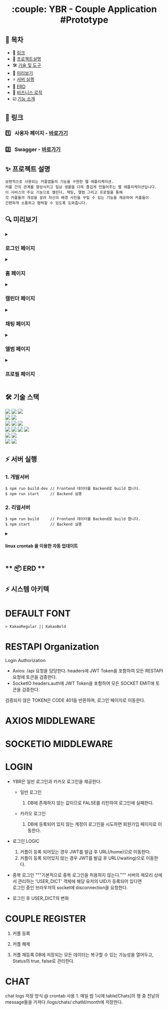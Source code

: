 <div align="center">
    <h1> :couple: YBR - Couple Application #Prototype</h1>
</div>

<div align="left">

## :bookmark_tabs: 목차
- 🔗 [링크](#-링크)
- 💏 [프로젝트설명](#-프로젝트-설명)
- 🛠 [기술 및 도구](#-기술-스택)
- 📜 [미리보기](#-미리보기)
- ⚡ [서버 실행](#-서버-실행)
- 📁 [ERD](#-erd)
- :rotating_light: [비즈니스 로직](#-비즈니스-로직)
- :ballot_box_with_check: [기능 소개](#-기능-소개)

## **🔗 링크**
### 1️⃣ &nbsp; 사용자 페이지 - <a href="https://ybr.pritras.com" target="_blank">바로가기</a>
### 2️⃣ &nbsp; Swagger - <a href="https://ybr.pritras.com/api-docs" target="_blank">바로가기</a>

## **✨ 프로젝트 설명**
```
보편적으로 사용되는 커플앱들의 기능을 구현한 웹 애플리케이션.
커플 간의 관계를 향상시키고 일상 생활을 더욱 즐겁게 만들어주는 웹 애플리케이션입니다.
이 서비스의 주요 기능으로 캘린더, 채팅, 앨범 그리고 프로필을 통해
각 커플들의 개성을 살려 자신의 배경 사진을 꾸밀 수 있는 기능을 제공하여 커플들이
간편하게 소통하고 협력할 수 있도록 도와줍니다.
```

## **🔍 미리보기**

<details>
<summary><h3>로그인 페이지</h3></summary>

![image](https://github.com/primero-pjh/ybr/assets/58695375/5ff903e6-0467-4192-8178-be7a05dfc9e7)
</details>
<details>
<summary><h3>홈 페이지</h3></summary>

![image](https://github.com/primero-pjh/ybr/assets/58695375/39999459-1de2-4e34-8f98-9535b5c7fd84)
</details>
<details>
<summary><h3>캘린더 페이지</h3></summary>

![image](https://github.com/primero-pjh/ybr/assets/58695375/dc7d1d16-50d2-4728-a63a-ff753420217f)
</details>
<details>
<summary><h3>채팅 페이지</h3></summary>

![image](https://github.com/primero-pjh/ybr/assets/58695375/caf433c0-c592-4492-96f6-f1e821e94068)
</details>
<details>
<summary><h3>앨범 페이지</h3></summary>

![image](https://github.com/primero-pjh/ybr/assets/58695375/3a66e4a3-f3b8-4803-ade9-159d2127a7d0)
</details>
<details>
<summary><h3>프로필 페이지</h3></summary>

![image](https://github.com/primero-pjh/ybr/assets/58695375/64abace4-c92f-42c7-bee3-d036aeed681d)
</details>

## **🛠 기술 스택**
    
<img src="https://img.shields.io/badge/Vue-4FC08D?style=for-the-badge&logo=Vue.js&logoColor=white">    
<img src="https://img.shields.io/badge/Quasar-050A14?style=for-the-badge&logo=Quasar&logoColor=white"> 
<img src="https://img.shields.io/badge/nodejs-339933?style=for-the-badge&logo=nodedotjs&logoColor=white"> 
<br>
<img src="https://img.shields.io/badge/Express-000000?style=for-the-badge&logo=express&logoColor=white">
<img src="https://img.shields.io/badge/SocketIO-010101?style=for-the-badge&logo=socketdotio&logoColor=white"> 
<br>
<img src="https://img.shields.io/badge/AXIOS-5A29E4?style=for-the-badge&logo=axios&logoColor=white">    
<img src="https://img.shields.io/badge/JWT-000000?style=for-the-badge&logo=&logoColor=white">    
<img src="https://img.shields.io/badge/Toast-000000?style=for-the-badge&logo=&logoColor=white">    
<br>
<img src="https://img.shields.io/badge/MySQL-4479A1?style=for-the-badge&logo=MySQL&logoColor=white">
<img src="https://img.shields.io/badge/Linux-FCC624?style=for-the-badge&logo=linux&logoColor=white"> 
<img src="https://img.shields.io/badge/nginx-009639?style=for-the-badge&logo=nginx&logoColor=white"> 
<img src="https://img.shields.io/badge/letsencrypt-003A70?style=for-the-badge&logo=letsencrypt&logoColor=white"> 

<br>
<img src="https://img.shields.io/badge/swagger-85EA2D?style=for-the-badge&logo=swagger&logoColor=white">
<img src="https://img.shields.io/badge/github-181717?style=for-the-badge&logo=github&logoColor=white">
<br>
<img src="https://img.shields.io/badge/kakao-FFCD00?style=for-the-badge&logo=kakao&logoColor=white">
<img src="https://img.shields.io/badge/naver-03C75A?style=for-the-badge&logo=NaverlogoColor=white">
</div>


## **⚡ 서버 실행**

### 1. 개발서버 
```
$ npm run build-dev // Frontend 데이터를 Backend로 build 합니다.
$ npm run start     // Backend 실행
```
### 2. 리얼서버
```
$ npm run build     // Frontend 데이터를 Backend로 build 합니다.
$ npm start         // Backend 실행
```

<details>
    <summary><h4>linux crontab 을 이용한 자동 업데이트</h4></summary>
    - crontab list
    - code
</details>
    
## ** 📦 ERD **

## ⚡ 시스템 아키텍


# DEFAULT FONT
    > KakaoRegular || KakaoBold

# RESTAPI Organization
Login Authorization
- Axios: /api 요청을 담당한다.
    headers에 JWT Token을 포함하여 모든 RESTAPI 요청에 토큰을 검증한다.
- SocketIO
    headers.auth에 JWT Token을 포함하여 모든 SOCKET EMIT에 토큰을 검증한다.

검증되지 않은 TOKEN은 CODE 401을 반환하며, 로그인 페이지로 이동한다.

# AXIOS MIDDLEWARE

# SOCKETIO MIDDLEWARE

# LOGIN 
- YBR은 일반 로그인과 카카오 로그인을 제공한다.
    * 일반 로그인
        1. DB에 존재하지 않는 값이므로 FALSE를 리턴하여 로그인에 실패한다.

    * 카카오 로그인
        1. DB에 등록되어 있지 않는 계정이 로그인을 시도하면 회원가입 페이지로 이동한다.
        

* 로그인 LOGIC
    1. 커플이 등록 되어있는 경우
        JWT를 발급 후 URL(/home)으로 이동한다.
    2. 커플이 등록 되어있지 않는 경우 
        JWT를 발급 후 URL(/waiting)으로 이동한다.
    
* 중복 로그인
    """기본적으로 중복 로그인을 허용하지 않는다."""
    서버의 메모리 상에서 관리하는 'USER_DICT' 객체에 해당 유저의 UID가 등록되어 있다면  
    로그인 중인 브라우저의 socket에 disconnection을 요청한다. 

* 로그인 후 USER_DICT의 변화


# COUPLE REGISTER
1. 커플 등록

2. 커플 해제

3. 커플 재등록
    DB에 저장되는 모든 데이터는 복구할 수 있는 가능성을 열어두고,  Status의 true, false로 관리한다.


    
# CHAT
chat logs 저장 방식
    @ crontab 사용
    1. 매일 밤 1시에 table[Chats]의 행 중 전날의 message들을 가져다 /logs/chats/:chatId/month에 저장한다.
    

